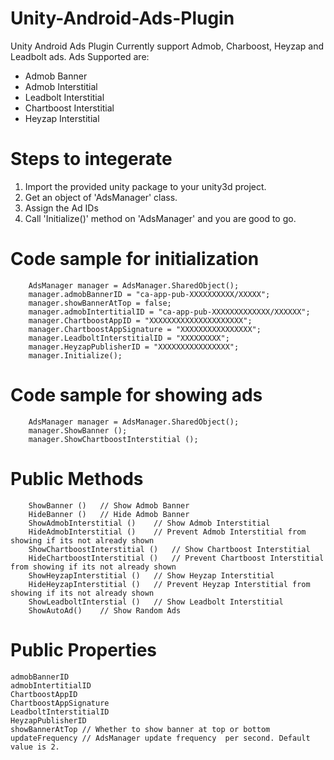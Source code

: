 # Unity-Android-Ads-Plugin
Unity Android Ads Plugin Currently support Admob, Charboost, Heyzap and Leadbolt ads.
Ads Supported  are:
* Admob Banner
* Admob Interstitial
* Leadbolt Interstitial
* Chartboost Interstitial
* Heyzap Interstitial

# Steps to integerate
1. Import the provided unity package to your unity3d project.
2. Get an object of 'AdsManager' class.
3. Assign the Ad IDs
4. Call 'Initialize()' method on 'AdsManager' and you are good to go.

# Code sample for initialization
		AdsManager manager = AdsManager.SharedObject();
		manager.admobBannerID = "ca-app-pub-XXXXXXXXXX/XXXXX";
		manager.showBannerAtTop = false;
		manager.admobIntertitialID = "ca-app-pub-XXXXXXXXXXXXX/XXXXXX";
		manager.ChartboostAppID = "XXXXXXXXXXXXXXXXXXXXX";
		manager.ChartboostAppSignature = "XXXXXXXXXXXXXXXX";
		manager.LeadboltInterstitialID = "XXXXXXXXX";
		manager.HeyzapPublisherID = "XXXXXXXXXXXXXXXX";
		manager.Initialize();
		
# Code sample for showing ads
		AdsManager manager = AdsManager.SharedObject();
		manager.ShowBanner ();
		manager.ShowChartboostInterstitial ();
		
# Public Methods
		ShowBanner ()	// Show Admob Banner
		HideBanner ()	// Hide Admob Banner
		ShowAdmobInterstitial ()	// Show Admob Interstitial
		HideAdmobInterstitial ()	// Prevent Admob Interstitial from showing if its not already shown
		ShowChartboostInterstitial ()	// Show Chartboost Interstitial
		HideChartboostInterstitial ()	// Prevent Chartboost Interstitial from showing if its not already shown
		ShowHeyzapInterstitial ()	// Show Heyzap Interstitial
		HideHeyzapInterstitial ()	// Prevent Heyzap Interstitial from showing if its not already shown
		ShowLeadboltInterstial ()	// Show Leadbolt Interstitial
		ShowAutoAd()	// Show Random Ads

# Public Properties
	admobBannerID
	admobIntertitialID
	ChartboostAppID
	ChartboostAppSignature
	LeadboltInterstitialID
	HeyzapPublisherID
	showBannerAtTop	// Whether to show banner at top or bottom
	updateFrequency	// AdsManager update frequency  per second. Default value is 2.
